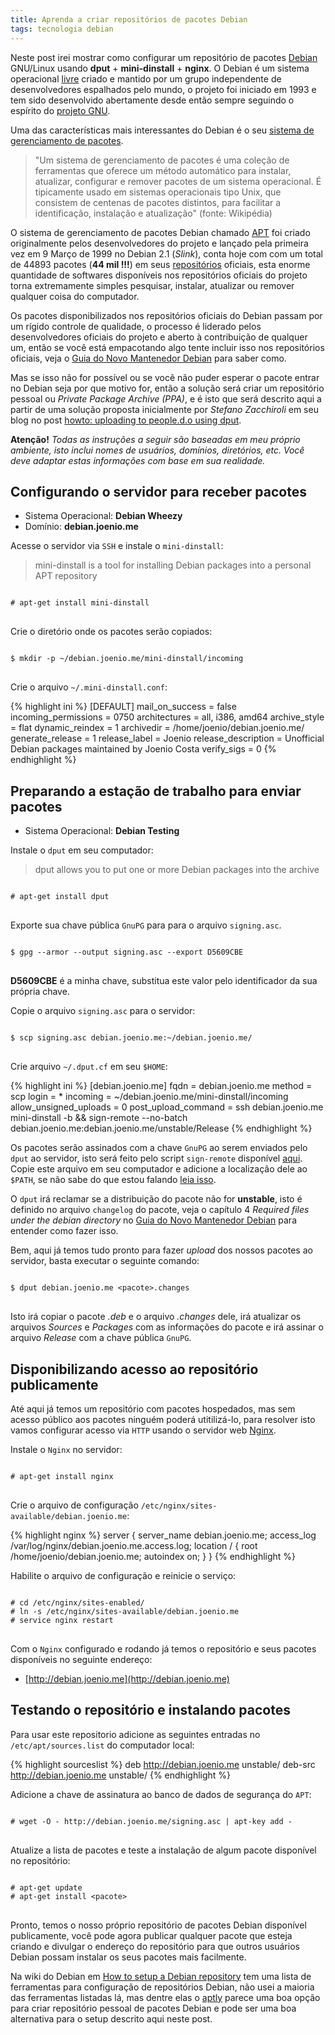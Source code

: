```yaml
---
title: Aprenda a criar repositórios de pacotes Debian
tags: tecnologia debian
---
```


Neste post irei mostrar como configurar um repositório de pacotes [Debian][]
GNU/Linux usando **dput** + **mini-dinstall** + **nginx**. O Debian é um
sistema operacional [livre][] criado e mantido por um grupo independente de
desenvolvedores espalhados pelo mundo, o projeto foi iniciado em 1993 e tem
sido desenvolvido abertamente desde então sempre seguindo o espírito do
[projeto GNU][GNU].

Uma das características mais interessantes do Debian é o seu [sistema de
gerenciamento de pacotes][sistema-de-pacotes].

> "Um sistema de gerenciamento de pacotes é uma coleção de ferramentas que
> oferece um método automático para instalar, atualizar, configurar e remover
> pacotes de um sistema operacional. É tipicamente usado em sistemas
> operacionais tipo Unix, que consistem de centenas de pacotes distintos, para
> facilitar a identificação, instalação e atualização" (fonte: Wikipédia)

O sistema de gerenciamento de pacotes Debian chamado [APT][APT] foi criado
originalmente pelos desenvolvedores do projeto e lançado pela primeira vez em 9
Março de 1999 no Debian 2.1 (_Slink_), conta hoje com com um total de 44893
pacotes (**44 mil !!!**) em seus [repositórios][repositorio] oficiais, esta
enorme quantidade de softwares disponíveis nos repositórios oficiais do projeto
torna extremamente simples pesquisar, instalar, atualizar ou remover qualquer
coisa do computador.

Os pacotes disponibilizados nos repositórios oficiais do Debian passam por um
rígido controle de qualidade, o processo é liderado pelos desenvolvedores
oficiais do projeto e aberto à contribuição de qualquer um, então se você está
empacotando algo tente incluir isso nos repositórios oficiais, veja o [Guia do
Novo Mantenedor Debian][maint-guide] para saber como.

Mas se isso não for possível ou se você não puder esperar o pacote entrar no
Debian seja por que motivo for, então a solução será criar um repositório
pessoal ou _Private Package Archive (PPA)_, e é isto que será descrito aqui a
partir de uma solução proposta inicialmente por _Stefano Zacchiroli_ em seu
blog no post [howto: uploading to people.d.o using dput][zack].

<div class="alert alert-warning">
<strong>Atenção!</strong>
<em>Todas as instruções a seguir são baseadas em meu próprio ambiente, isto
inclui nomes de usuários, domínios, diretórios, etc. Você deve adaptar estas
informações com base em sua realidade.</em>
</div>

## Configurando o servidor para receber pacotes

* Sistema Operacional: **Debian Wheezy**
* Domínio: **debian.joenio.me**

Acesse o servidor via `SSH` e instale o `mini-dinstall`:

> mini-dinstall is a tool for installing Debian packages into a personal APT
> repository

<pre class="terminal">
<code>
# apt-get install mini-dinstall
</code>
</pre>

Crie o diretório onde os pacotes serão copiados:

<pre class="terminal">
<code>
$ mkdir -p ~/debian.joenio.me/mini-dinstall/incoming
</code>
</pre>

Crie o arquivo `~/.mini-dinstall.conf`:

{% highlight ini %}
[DEFAULT]
mail_on_success = false
incoming_permissions = 0750
architectures = all, i386, amd64
archive_style = flat
dynamic_reindex = 1
archivedir = /home/joenio/debian.joenio.me/
generate_release = 1
release_label = Joenio
release_description = Unofficial Debian packages maintained by Joenio Costa
verify_sigs = 0
{% endhighlight %}

## Preparando a estação de trabalho para enviar pacotes

* Sistema Operacional: **Debian Testing**

Instale o `dput` em seu computador:

> dput allows you to put one or more Debian packages into the archive

<pre class="terminal">
<code>
# apt-get install dput
</code>
</pre>

Exporte sua chave pública `GnuPG` para para o arquivo `signing.asc`.

<pre class="terminal">
<code>
$ gpg --armor --output signing.asc --export D5609CBE
</code>
</pre>

<div class="alert alert-warning">
<strong>D5609CBE</strong> é a minha chave, substitua este valor pelo
identificador da sua própria chave.
</div>

Copie o arquivo `signing.asc` para o servidor:

<pre class="terminal">
<code>
$ scp signing.asc debian.joenio.me:~/debian.joenio.me/
</code>
</pre>

Crie arquivo `~/.dput.cf` em seu `$HOME`:

{% highlight ini %}
[debian.joenio.me]
fqdn = debian.joenio.me
method = scp
login = *
incoming = ~/debian.joenio.me/mini-dinstall/incoming
allow_unsigned_uploads = 0
post_upload_command = ssh debian.joenio.me mini-dinstall -b && sign-remote --no-batch debian.joenio.me:debian.joenio.me/unstable/Release
{% endhighlight %}

Os pacotes serão assinados com a chave `GnuPG` ao serem enviados pelo `dput` ao
servidor, isto será feito pelo script `sign-remote` disponível
[aqui][sign-remote-script]. Copie este arquivo em seu computador e adicione a
localização dele ao `$PATH`, se não sabe do que estou falando [leia
isso][variables].

O `dput` irá reclamar se a distribuição do pacote não for **unstable**, isto é
definido no arquivo `changelog` do pacote, veja o capítulo 4 _Required files
under the debian directory_ no [Guia do Novo Mantenedor Debian][maint-guide]
para entender como fazer isso.

Bem, aqui já temos tudo pronto para fazer _upload_ dos nossos pacotes ao
servidor, basta executar o seguinte comando:

<pre class="terminal">
<code>
$ dput debian.joenio.me &lt;pacote&gt;.changes
</code>
</pre>

Isto irá copiar o pacote _.deb_ e o arquivo _.changes_ dele, irá atualizar os
arquivos _Sources_ e _Packages_ com as informações do pacote e irá assinar o
arquivo _Release_ com a chave pública `GnuPG`.

## Disponibilizando acesso ao repositório publicamente

Até aqui já temos um repositório com pacotes hospedados, mas sem acesso público
aos pacotes ninguém poderá utitilizá-lo, para resolver isto vamos configurar
acesso via `HTTP` usando o servidor web [Nginx][nginx].

Instale o `Nginx` no servidor:

<pre class="terminal">
<code>
# apt-get install nginx
</code>
</pre>

Crie o arquivo de configuração `/etc/nginx/sites-available/debian.joenio.me`:

{% highlight nginx %}
server {
  server_name debian.joenio.me;
  access_log /var/log/nginx/debian.joenio.me.access.log;
  location / {
    root /home/joenio/debian.joenio.me;
    autoindex on;
  }
}
{% endhighlight %}

Habilite o arquivo de configuração e reinicie o serviço:

<pre class="terminal">
<code>
# cd /etc/nginx/sites-enabled/
# ln -s /etc/nginx/sites-available/debian.joenio.me
# service nginx restart
</code>
</pre>

Com o `Nginx` configurado e rodando já temos o repositório e seus pacotes
disponíveis no seguinte endereço:

* [http://debian.joenio.me](http://debian.joenio.me)

## Testando o repositório e instalando pacotes

Para usar este repositorio adicione as seguintes entradas no
`/etc/apt/sources.list` do computador local:

{% highlight sourceslist %}
deb http://debian.joenio.me unstable/
deb-src http://debian.joenio.me unstable/
{% endhighlight %}

Adicione a chave de assinatura ao banco de dados de segurança do `APT`:

<pre class="terminal">
<code>
# wget -O - http://debian.joenio.me/signing.asc | apt-key add -
</code>
</pre>

Atualize a lista de pacotes e teste a instalação de algum pacote disponível no
repositório:

<pre class="terminal">
<code>
# apt-get update
# apt-get install &lt;pacote&gt;
</code>
</pre>

Pronto, temos o nosso próprio repositório de pacotes Debian disponível
publicamente, você pode agora publicar qualquer pacote que esteja criando e
divulgar o endereço do repositório para que outros usuários Debian possam
instalar os seus pacotes mais facilmente.

Na wiki do Debian em [How to setup a Debian repository][setup] tem uma lista de
ferramentas para configuração de repositórios Debian, não usei a maioria das
ferramentas listadas lá, mas dentre elas o [aptly][aptly] parece uma boa opção
para criar repositório pessoal de pacotes Debian e pode ser uma boa alternativa
para o setup descrito aqui neste post.

[Debian]: http://debian.org
[livre]: http://debian.org/intro/free
[GNU]: http://www.gnu.org
[sistema-de-pacotes]: http://pt.wikipedia.org/wiki/Sistema_gestor_de_pacotes
[repositorio]: http://pt.wikipedia.org/wiki/Repositório
[zack]: http://upsilon.cc/~zack/blog/posts/2009/04/howto:_uploading_to_people.d.o_using_dput
[APT]: http://pt.wikipedia.org/wiki/Advanced_Packaging_Tool
[sign-remote]: http://github.com/joenio/sign-remote
[sign-remote-script]: http://github.com/joenio/sign-remote/blob/master/sign-remote
[maint-guide]: http://www.debian.org/doc/manuals/maint-guide
[variables]: https://wiki.debian.net/EnvironmentVariables
[nginx]: http://nginx.org
[setup]: http://wiki.debian.org/HowToSetupADebianRepository
[aptly]: http://www.aptly.info
